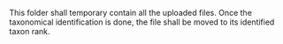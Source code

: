 This folder shall temporary contain all the uploaded files.
Once the taxonomical identification is done, the file shall be moved to its identified taxon rank.